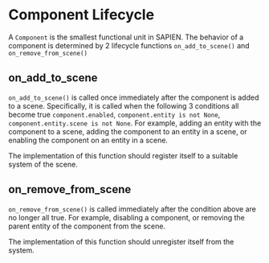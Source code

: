 # Component Lifecycle

A `Component` is the smallest functional unit in SAPIEN. The behavior of a
component is determined by 2 lifecycle functions `on_add_to_scene()` and
`on_remove_from_scene()`

## on_add_to_scene

`on_add_to_scene()` is called once immediately after the component is added to a
scene. Specifically, it is called when the following 3 conditions all become
true `component.enabled`, `component.entity is not None`,
`component.entity.scene is not None`. For example, adding an entity with the
component to a scene, adding the component to an entity in a scene, or enabling
the component on an entity in a scene. 

The implementation of this function should register itself to a suitable system
of the scene.

## on_remove_from_scene

`on_remove_from_scene()` is called immediately after the condition above are no
longer all true. For example, disabling a component, or removing the parent
entity of the component from the scene.

The implementation of this function should unregister itself from the system.

